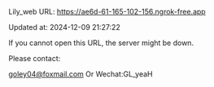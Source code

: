 Lily_web URL: https://ae6d-61-165-102-156.ngrok-free.app

Updated at: 2024-12-09 21:27:22

If you cannot open this URL, the server might be down.

Please contact: 

goley04@foxmail.com Or Wechat:GL_yeaH